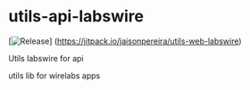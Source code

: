 # utils-api-labswire

[![Release](https://jitpack.io/v/User/Repo.svg)]
(https://jitpack.io/jaisonpereira/utils-web-labswire)

Utils labswire for api

utils lib for wirelabs apps
